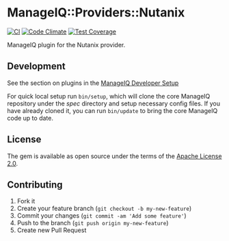 # ManageIQ::Providers::Nutanix

[![CI](https://github.com/ManageIQ/manageiq-providers-nutanix/actions/workflows/ci.yaml/badge.svg?branch=master)](https://github.com/ManageIQ/manageiq-providers-nutanix/actions/workflows/ci.yaml)
[![Code Climate](https://codeclimate.com/github/ManageIQ/manageiq-providers-nutanix.svg)](https://codeclimate.com/github/ManageIQ/manageiq-providers-nutanix)
[![Test Coverage](https://codeclimate.com/github/ManageIQ/manageiq-providers-nutanix/badges/coverage.svg)](https://codeclimate.com/github/ManageIQ/manageiq-providers-nutanix/coverage)

ManageIQ plugin for the Nutanix provider.

## Development

See the section on plugins in the [ManageIQ Developer Setup](http://manageiq.org/docs/guides/developer_setup/plugins)

For quick local setup run `bin/setup`, which will clone the core ManageIQ repository under the *spec* directory and setup necessary config files. If you have already cloned it, you can run `bin/update` to bring the core ManageIQ code up to date.

## License

The gem is available as open source under the terms of the [Apache License 2.0](http://www.apache.org/licenses/LICENSE-2.0).

## Contributing

1. Fork it
2. Create your feature branch (`git checkout -b my-new-feature`)
3. Commit your changes (`git commit -am 'Add some feature'`)
4. Push to the branch (`git push origin my-new-feature`)
5. Create new Pull Request
